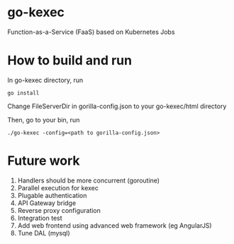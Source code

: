 # go-kexec
Function-as-a-Service (FaaS) based on Kubernetes Jobs

# How to build and run
In go-kexec directory, run
```
go install
```

Change FileServerDir in gorilla-config.json to your go-kexec/html directory

Then, go to your bin, run
```
./go-kexec -config=<path to gorilla-config.json>
```

# Future work
1. Handlers should be more concurrent (goroutine)
2. Parallel execution for kexec
3. Plugable authentication
4. API Gateway bridge
5. Reverse proxy configuration
6. Integration test
7. Add web frontend using advanced web framework (eg AngularJS)
8. Tune DAL (mysql)
